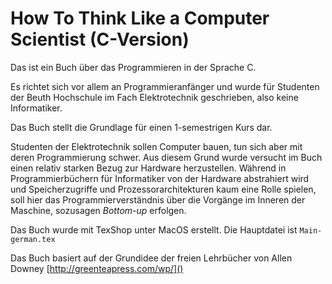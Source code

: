 # How To Think Like a Computer Scientist (C-Version)


Das ist ein Buch über das Programmieren in der Sprache C. 

Es richtet sich vor allem an Programmieranfänger und wurde für Studenten der Beuth Hochschule im Fach Elektrotechnik geschrieben, also keine Informatiker.

Das Buch stellt die Grundlage für einen 1-semestrigen Kurs dar. 

Studenten der Elektrotechnik sollen Computer bauen, tun sich aber mit deren Programmierung schwer. Aus diesem Grund wurde versucht im Buch einen relativ starken Bezug zur Hardware herzustellen. Während in Programmierbüchern für Informatiker von der Hardware abstrahiert wird und Speicherzugriffe und Prozessorarchitekturen kaum eine Rolle spielen, soll hier das Programmierverständnis über die Vorgänge im Inneren der Maschine, sozusagen *Bottom-up* erfolgen.

Das Buch wurde mit TexShop unter MacOS erstellt. Die Hauptdatei ist `Main-german.tex`

Das Buch basiert auf der Grundidee der freien Lehrbücher von Allen Downey [http://greenteapress.com/wp/]()